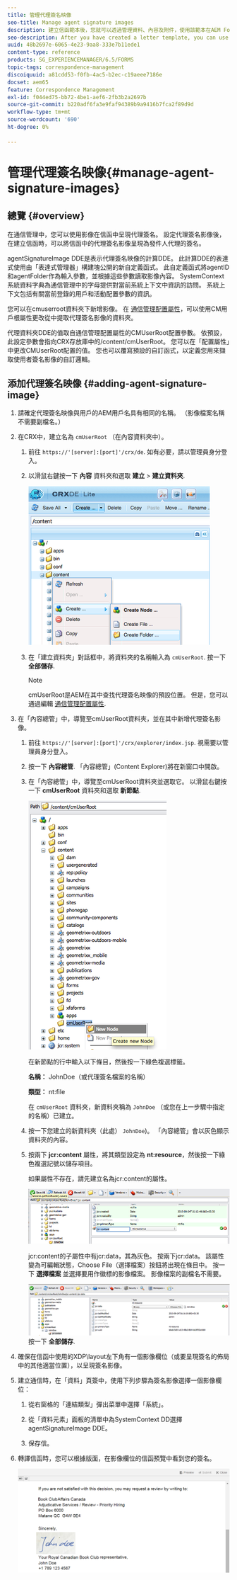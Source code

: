 ```yaml
---
title: 管理代理簽名映像
seo-title: Manage agent signature images
description: 建立信函範本後，您就可以透過管理資料、內容及附件，使用該範本在AEM Forms中建立通信。
seo-description: After you have created a letter template, you can use it to create correspondence in AEM Forms by managing data, content, and attachments.
uuid: 48b2697e-6065-4e23-9aa8-333e7b11ede1
content-type: reference
products: SG_EXPERIENCEMANAGER/6.5/FORMS
topic-tags: correspondence-management
discoiquuid: a81cdd53-f0fb-4ac5-b2ec-c19aeee7186e
docset: aem65
feature: Correspondence Management
exl-id: f044ed75-bb72-4be1-aef6-2fb3b2a2697b
source-git-commit: b220adf6fa3e9faf94389b9a9416b7fca2f89d9d
workflow-type: tm+mt
source-wordcount: '690'
ht-degree: 0%

---
```


# 管理代理簽名映像{#manage-agent-signature-images}

## 總覽 {#overview}

在通信管理中，您可以使用影像在信函中呈現代理簽名。 設定代理簽名影像後，在建立信函時，可以將信函中的代理簽名影像呈現為發件人代理的簽名。

agentSignatureImage DDE是表示代理簽名映像的計算DDE。 此計算DDE的表達式使用由「表達式管理器」構建塊公開的新自定義函式。 此自定義函式將agentID和agentFolder作為輸入參數，並根據這些參數讀取影像內容。 SystemContext系統資料字典為通信管理中的字母提供對當前系統上下文中資訊的訪問。 系統上下文包括有關當前登錄的用戶和活動配置參數的資訊。

您可以在cmuserroot資料夾下新增影像。 在 [通信管理配置屬性](/help/forms/using/cm-configuration-properties.md)，可以使用CM用戶根屬性更改從中提取代理簽名影像的資料夾。

代理資料夾DDE的值取自通信管理配置屬性的CMUserRoot配置參數。 依預設，此設定參數會指向CRX存放庫中的/content/cmUserRoot。 您可以在「配置屬性」中更改CMUserRoot配置的值。
您也可以覆寫預設的自訂函式，以定義您用來擷取使用者簽名影像的自訂邏輯。

## 添加代理簽名映像 {#adding-agent-signature-image}

1. 請確定代理簽名映像與用戶的AEM用戶名具有相同的名稱。 （影像檔案名稱不需要副檔名。）
1. 在CRX中，建立名為 `cmUserRoot` （在內容資料夾中）。

   1. 前往 `https://'[server]:[port]'/crx/de`. 如有必要，請以管理員身分登入。

   1. 以滑鼠右鍵按一下 **內容** 資料夾和選取 **建立** > **建立資料夾**.

      ![建立資料夾](assets/1_createnode_cmuserroot.png)

   1. 在「建立資料夾」對話框中，將資料夾的名稱輸入為 `cmUserRoot`. 按一下 **全部儲存**.

      >[!NOTE]
      >
      >cmUserRoot是AEM在其中查找代理簽名映像的預設位置。 但是，您可以通過編輯 [通信管理配置屬性](/help/forms/using/cm-configuration-properties.md).

1. 在「內容總管」中，導覽至cmUserRoot資料夾，並在其中新增代理簽名影像。

   1. 前往 `https://'[server]:[port]'/crx/explorer/index.jsp`. 視需要以管理員身分登入。
   1. 按一下 **內容總管**. 「內容總管」(Content Explorer)將在新窗口中開啟。
   1. 在「內容總管」中，導覽至cmUserRoot資料夾並選取它。 以滑鼠右鍵按一下 **cmUserRoot** 資料夾和選取 **新節點**.

      ![cmUserRoot中的新節點](assets/2_cmuserroot_newnode.png)

      在新節點的行中輸入以下條目，然後按一下綠色複選標籤。

      **名稱：** JohnDoe（或代理簽名檔案的名稱）

      **類型：** nt:file

      在 `cmUserRoot` 資料夾，新資料夾稱為 `JohnDoe` （或您在上一步驟中指定的名稱）已建立。

   1. 按一下您建立的新資料夾（此處） `JohnDoe`)。 「內容總管」會以灰色顯示資料夾的內容。

   1. 按兩下 **jcr:content** 屬性，將其類型設定為 **nt:resource**，然後按一下綠色複選記號以儲存項目。

      如果屬性不存在，請先建立名為jcr:content的屬性。

      ![jcr:content屬性](assets/3_jcrcontentntresource.png)

      jcr:content的子屬性中有jcr:data，其為灰色。 按兩下jcr:data。 該屬性變為可編輯狀態，Choose File（選擇檔案）按鈕將出現在條目中。 按一下 **選擇檔案** 並選擇要用作徽標的影像檔案。 影像檔案的副檔名不需要。

      ![JCR資料](assets/5_jcrdata.png)
   按一下 **全部儲存**.

1. 確保在信函中使用的XDP\layout左下角有一個影像欄位（或要呈現簽名的佈局中的其他適當位置），以呈現簽名影像。
1. 建立通信時，在「資料」頁簽中，使用下列步驟為簽名影像選擇一個影像欄位：

   1. 從右窗格的「連結類型」彈出菜單中選擇「系統」。

   1. 從「資料元素」面板的清單中為SystemContext DD選擇agentSignatureImage DDE。

   1. 保存信。

1. 轉譯信函時，您可以根據版面，在影像欄位的信函預覽中看到您的簽名。

   ![信函中的代理簽名影像](assets/letterwithsignature.png)
